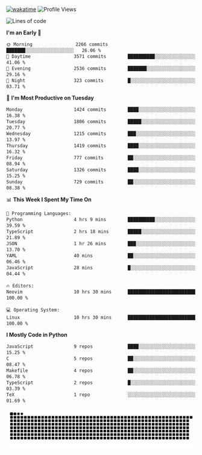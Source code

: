 [![wakatime](https://wakatime.com/badge/user/b920b284-3cde-4cd4-b72e-f7f22d050b16.svg)](https://wakatime.com/@b920b284-3cde-4cd4-b72e-f7f22d050b16)
![Profile Views](http://img.shields.io/badge/Profile%20Views-4586-blue)
<!--START_SECTION:waka-->
![Lines of code](https://img.shields.io/badge/From%20Hello%20World%20I%27ve%20Written-6.7%20million%20lines%20of%20code-blue)

**I'm an Early 🐤** 

```text
🌞 Morning                2266 commits        ███████░░░░░░░░░░░░░░░░░░   26.06 % 
🌆 Daytime                3571 commits        ██████████░░░░░░░░░░░░░░░   41.06 % 
🌃 Evening                2536 commits        ███████░░░░░░░░░░░░░░░░░░   29.16 % 
🌙 Night                  323 commits         █░░░░░░░░░░░░░░░░░░░░░░░░   03.71 % 
```
📅 **I'm Most Productive on Tuesday** 

```text
Monday                   1424 commits        ████░░░░░░░░░░░░░░░░░░░░░   16.38 % 
Tuesday                  1806 commits        █████░░░░░░░░░░░░░░░░░░░░   20.77 % 
Wednesday                1215 commits        ███░░░░░░░░░░░░░░░░░░░░░░   13.97 % 
Thursday                 1419 commits        ████░░░░░░░░░░░░░░░░░░░░░   16.32 % 
Friday                   777 commits         ██░░░░░░░░░░░░░░░░░░░░░░░   08.94 % 
Saturday                 1326 commits        ████░░░░░░░░░░░░░░░░░░░░░   15.25 % 
Sunday                   729 commits         ██░░░░░░░░░░░░░░░░░░░░░░░   08.38 % 
```


📊 **This Week I Spent My Time On** 

```text
💬 Programming Languages: 
Python                   4 hrs 9 mins        ██████████░░░░░░░░░░░░░░░   39.59 % 
TypeScript               2 hrs 18 mins       █████░░░░░░░░░░░░░░░░░░░░   21.89 % 
JSON                     1 hr 26 mins        ███░░░░░░░░░░░░░░░░░░░░░░   13.70 % 
YAML                     40 mins             ██░░░░░░░░░░░░░░░░░░░░░░░   06.46 % 
JavaScript               28 mins             █░░░░░░░░░░░░░░░░░░░░░░░░   04.44 % 

🔥 Editors: 
Neovim                   10 hrs 30 mins      █████████████████████████   100.00 % 

💻 Operating System: 
Linux                    10 hrs 30 mins      █████████████████████████   100.00 % 
```

**I Mostly Code in Python** 

```text
JavaScript               9 repos             ████░░░░░░░░░░░░░░░░░░░░░   15.25 % 
C                        5 repos             ██░░░░░░░░░░░░░░░░░░░░░░░   08.47 % 
Makefile                 4 repos             ██░░░░░░░░░░░░░░░░░░░░░░░   06.78 % 
TypeScript               2 repos             █░░░░░░░░░░░░░░░░░░░░░░░░   03.39 % 
TeX                      1 repo              ░░░░░░░░░░░░░░░░░░░░░░░░░   01.69 % 
```




<!--END_SECTION:waka-->
![Snake animation](https://raw.githubusercontent.com/timmypidashev/timmypidashev/main/commits.svg)
